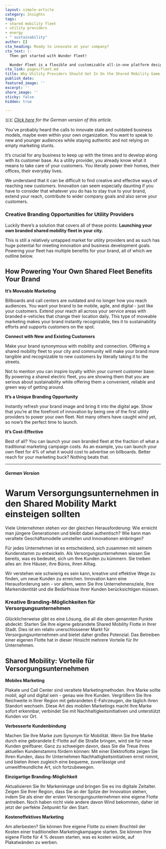 ```yaml
---
layout: simple-article
category: Insights
tags:
- shared mobility fleet
- utility providers
- energy
- " sustainability"
author: []
cta_heading: Ready to innovate at your company?
cta_text: |-
  Then get started with Wunder Fleet!

  Wunder Fleet is a flexible and customizable all-in-one platform designed to get your branded fleet off the ground. Equipped with a mobile app, backend management system, and sharing-ready vehicles, Wunder Fleet can get you on the streets in no time.
cta_link: pages/fleet.md
title: Why Utility Providers Should Get In On the Shared Mobility Game
publish_date: 
featured_image: ''
excerpt: ''
share_image: ''
sticky: false
hidden: true

---
```

🇩🇪 [_Click here_](#german-version "Click here") _for the German version of this article._

You’ve probably heard the calls to innovate stale and outdated business models, maybe even within your own organization. You want to speak to new and younger audiences while staying authentic and not relying on empty marketing stunts.

It’s crucial for any business to keep up with the times and to develop along with its customer base. As a utility provider, you already know what it means to take care of your customers. You literally power their homes, their offices, their everyday lives.

We understand that it can be difficult to find creative and effective ways of reaching new customers. Innovation can seem especially daunting if you have to consider that whatever you do has to stay true to your brand, extend your reach, contribute to wider company goals and also serve your customers.

### Creative Branding Opportunities for Utility Providers

Luckily there’s a solution that covers all of these points: **Launching your own branded shared mobility fleet in your city.**

This is still a relatively untapped market for utility providers and as such has huge potential for meeting innovation and business development goals. Powering your fleet has multiple benefits for your brand, all of which we outline below.

## How Powering Your Own Shared Fleet Benefits Your Brand

**It’s Moveable Marketing**

Billboards and call centers are outdated and no longer how you reach audiences. You want your brand to be mobile, agile, and digital - just like your customers. Extend your reach all across your service areas with branded e-vehicles that change their location daily. This type of moveable marketing makes your brand instantly recognizable, ties it to sustainability efforts and supports customers on the spot.

**Connect with New and Existing Customers**

Make your brand synonymous with mobility and connection. Offering a shared mobility fleet to your city and community will make your brand more tangible and recognizable to new customers by literally taking it to the streets.

Not to mention you can inspire loyalty within your current customer base: By powering a shared electric fleet, you are showing them that you are serious about sustainability while offering them a convenient, reliable and green way of getting around.

**It’s a Unique Branding Opportunity**

Instantly refresh your brand image and bring it into the digital age. Show that you’re at the forefront of innovation by being one of the first utility providers to power your own fleet. Not many others have caught wind yet, so now’s the perfect time to launch.

**It’s Cost-Effective**

Best of all? You can launch your own branded fleet at the fraction of what a traditional marketing campaign costs. As an example, you can launch your own fleet for 4% of what it would cost to advertise on billboards. Better reach for your marketing buck? Nothing beats that.

***

##### German Version

# Warum Versorgungsunternehmen in den Shared Mobility Markt einsteigen sollten

Viele Unternehmen stehen vor der gleichen Herausforderung: Wie erreicht man jüngere Generationen und bleibt dabei authentisch? Wie kann man veraltete Geschäftsmodelle umstellen und Innovationen einbringen?

Für jedes Unternehmen ist es entscheidend, sich zusammen mit seinem Kundenstamm zu entwickeln. Als Versorgungsunternehmen wissen Sie bereits, was es bedeutet, sich um Ihre Kunden zu kümmern. Sie treiben alles an: ihre Häuser, ihre Büros, ihren Alltag.

Wir verstehen wie schwierig es sein kann, kreative und effektive Wege zu finden, um neue Kunden zu erreichen. Innovation kann eine Herausforderung sein - vor allem, wenn Sie Ihre Unternehmensziele, Ihre Markenidentität und die Bedürfnisse Ihrer Kunden berücksichtigen müssen.

### Kreative Branding-Möglichkeiten für Versorgungsunternehmen

Glücklicherweise gibt es eine Lösung, die all die oben genannten Punkte abdeckt: Starten Sie Ihre eigene gebrandete Shared Mobility Flotte in Ihrer Stadt. Dies ist ein relativ unerschlossener Markt für Versorgungsunternehmen und bietet daher großes Potenzial. Das Betreiben einer eigenen Flotte hat in dieser Hinsicht mehrere Vorteile für Ihr Unternehmen.

## Shared Mobility: Vorteile für Versorgungsunternehmen

**Mobiles Marketing**

Plakate und Call Center sind veraltete Marketingmethoden. Ihre Marke sollte mobil, agil und digital sein - genau wie Ihre Kunden. Vergrößern Sie Ihre Reichweite in Ihrer Region mit gebrandeten E-Fahrzeugen, die täglich ihren Standort wechseln. Diese Art des mobilen Marketings macht Ihre Marke sofort erkennbar, verbindet Sie mit Nachhaltigkeitsinitiativen und unterstützt Kunden vor Ort.

**Verbesserte Kundenbindung**

Machen Sie Ihre Marke zum Synonym für Mobilität. Wenn Sie Ihre Marke durch eine gebrandete E-Flotte auf die Straße bringen, wird sie für neue Kunden greifbarer. Ganz zu schweigen davon, dass Sie die Treue Ihres aktuellen Kundenstamms fördern können: Mit einer Elektroflotte zeigen Sie Ihren Kunden, dass Ihr Unternehmen Nachhaltigkeitsinitiativen ernst nimmt, und bieten ihnen zugleich eine bequeme, zuverlässige und umweltfreundliche Art, sich fortzubewegen.

**Einzigartige Branding-Möglichkeit**

Aktualisieren Sie Ihr Markenimage und bringen Sie es ins digitale Zeitalter. Zeigen Sie Ihrer Region, dass Sie an der Spitze der Innovation stehen, indem Sie als einer der ersten Versorgungsunternehmen eine eigene Flotte antreiben. Noch haben nicht viele andere davon Wind bekommen, daher ist jetzt der perfekte Zeitpunkt für den Start.

**Kosteneffektives Marketing**

Am allerbesten? Sie können Ihre eigene Flotte zu einem Bruchteil der Kosten einer traditionellen Marketingkampagne starten. Sie können Ihre eigene Flotte für 4 % dessen starten, was es kosten würde, auf Plakatwänden zu werben.